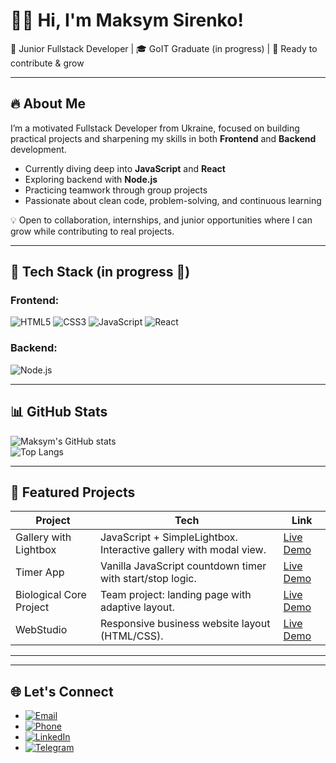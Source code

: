 # 👨‍💻 Hi, I'm Maksym Sirenko!  

💼 Junior Fullstack Developer | 🎓 GoIT Graduate (in progress) | 🚀 Ready to contribute & grow  

---

## 🔥 About Me
I’m a motivated Fullstack Developer from Ukraine, focused on building practical projects and sharpening my skills in both **Frontend** and **Backend** development.  

- Currently diving deep into **JavaScript** and **React**  
- Exploring backend with **Node.js**  
- Practicing teamwork through group projects  
- Passionate about clean code, problem-solving, and continuous learning  

💡 Open to collaboration, internships, and junior opportunities where I can grow while contributing to real projects.  

---

## 🧰 Tech Stack (in progress 🚧)
### Frontend:
![HTML5](https://img.shields.io/badge/HTML5-E34F26?style=flat&logo=html5&logoColor=white) 
![CSS3](https://img.shields.io/badge/CSS3-1572B6?style=flat&logo=css3&logoColor=white) 
![JavaScript](https://img.shields.io/badge/JavaScript-F7DF1E?style=flat&logo=javascript&logoColor=black) 
![React](https://img.shields.io/badge/React-61DAFB?style=flat&logo=react&logoColor=black)  

### Backend:
![Node.js](https://img.shields.io/badge/Node.js-339933?style=flat&logo=node.js&logoColor=white)

---

## 📊 GitHub Stats
![Maksym's GitHub stats](https://github-readme-stats.vercel.app/api?username=Maksym-Sirenko&show_icons=true&theme=tokyonight)  
![Top Langs](https://github-readme-stats.vercel.app/api/top-langs/?username=Maksym-Sirenko&layout=compact&theme=tokyonight)  

---

## 🚀 Featured Projects

| Project | Tech | Link |
|---------|------|------|
| Gallery with Lightbox | JavaScript + SimpleLightbox. Interactive gallery with modal view. | [Live Demo](https://maksym-sirenko.github.io/goit-js-hw-12/) |
| Timer App | Vanilla JavaScript countdown timer with start/stop logic. | [Live Demo](https://maksym-sirenko.github.io/goit-js-hw-10/) |
| Biological Core Project | Team project: landing page with adaptive layout. | [Live Demo](https://zvyacheslavv.github.io/biological-core-project/) |
| WebStudio | Responsive business website layout (HTML/CSS). | [Live Demo](https://maksym-sirenko.github.io/goit-markup-hw-06/) |

---


---

## 🌐 Let's Connect
- [![Email](https://img.shields.io/badge/Email-toyotasan@gmail.com-c14438?style=flat&logo=gmail&logoColor=white)](mailto:toyotasan@gmail.com)  
- [![Phone](https://img.shields.io/badge/Phone-%2B380979205310-25D366?style=flat&logo=whatsapp&logoColor=white)](tel:+380979205310)  
- [![LinkedIn](https://img.shields.io/badge/LinkedIn-Maksym--Sirenko-blue?style=flat&logo=linkedin&logoColor=white)](https://www.linkedin.com/in/maksym-sirenko/)  
- [![Telegram](https://img.shields.io/badge/Telegram-@Yambren-2CA5E0?style=flat&logo=telegram&logoColor=white)](https://t.me/Yambren)  



